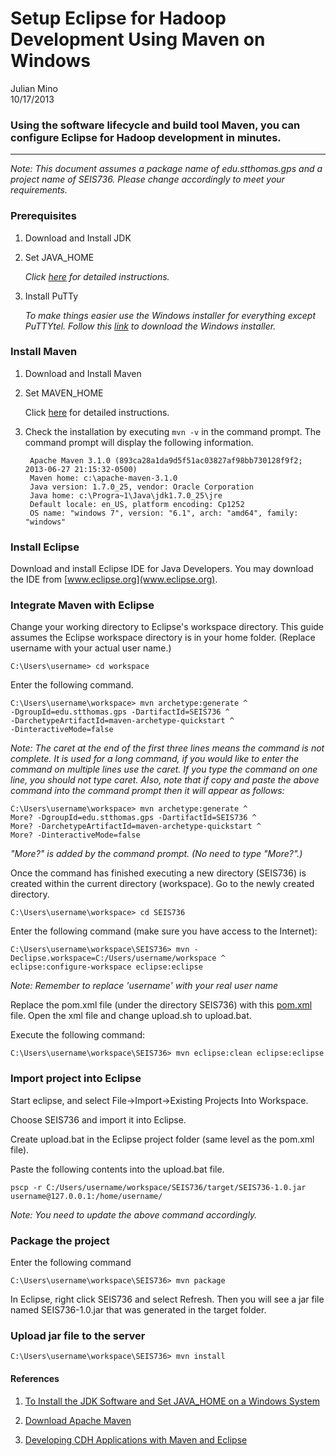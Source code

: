 # Setup Eclipse for Hadoop Development Using Maven on Windows

Julian Mino  
10/17/2013

### Using the software lifecycle and build tool Maven, you can configure Eclipse for Hadoop development in minutes.
---
*Note: This document assumes a package name of edu.stthomas.gps and a project name of SEIS736. Please change accordingly to meet your requirements.*

### Prerequisites

1. Download and Install JDK
2. Set JAVA_HOME 

	*Click [here](http://docs.oracle.com/cd/E21454_01/html/821-2532/inst_cli_jdk_javahome_t.html#inst_cli_set_jdk_windows_t) for detailed instructions.*
	
3. Install PuTTy

	*To make things easier use the Windows installer for everything except PuTTYtel. Follow this [link](http://www.chiark.greenend.org.uk/~sgtatham/putty/download.html) to download the Windows installer.*

### Install Maven

1. Download and Install Maven
2. Set MAVEN_HOME

	Click [here](http://maven.apache.org/download.cgi#Installation) for detailed instructions.
	
3. Check the installation by executing `mvn -v` in the command prompt. The command prompt will display the following information.

		Apache Maven 3.1.0 (893ca28a1da9d5f51ac03827af98bb730128f9f2; 2013-06-27 21:15:32-0500)
		Maven home: c:\apache-maven-3.1.0
		Java version: 1.7.0_25, vendor: Oracle Corporation
		Java home: c:\Progra~1\Java\jdk1.7.0_25\jre
		Default locale: en_US, platform encoding: Cp1252
		OS name: "windows 7", version: "6.1", arch: "amd64", family: "windows"

### Install Eclipse

Download and install Eclipse IDE for Java Developers. You may download the IDE from [www.eclipse.org](www.eclipse.org).

### Integrate Maven with Eclipse

Change your working directory to Eclipse's workspace directory. This guide assumes the Eclipse workspace directory is in your home folder. (Replace username with your actual user name.)

`
C:\Users\username> cd workspace
`

Enter the following command.

	C:\Users\username\workspace> mvn archetype:generate ^
	-DgroupId=edu.stthomas.gps -DartifactId=SEIS736 ^
	-DarchetypeArtifactId=maven-archetype-quickstart ^
	-DinteractiveMode=false

*Note: The caret at the end of the first three lines means the command is not complete. It is used for a long command, if you would like to enter the command on multiple lines use the caret. If you type the command on one line, you should not type caret. Also, note that if copy and paste the above command into the command prompt then it will appear as follows:*

	C:\Users\username\workspace> mvn archetype:generate ^
	More? -DgroupId=edu.stthomas.gps -DartifactId=SEIS736 ^
	More? -DarchetypeArtifactId=maven-archetype-quickstart ^
	More? -DinteractiveMode=false

*"More?" is added by the command prompt. (No need to type "More?".)*

Once the command has finished executing a new directory (SEIS736) is created within the current directory (workspace). Go to the newly created directory.

`
C:\Users\username\workspace> cd SEIS736
`

Enter the following command (make sure you have access to the Internet):

	C:\Users\username\workspace\SEIS736> mvn -Declipse.workspace=C:/Users/username/workspace ^
	eclipse:configure-workspace eclipse:eclipse


*Note: Remember to replace 'username' with your real user name*

Replace the pom.xml file (under the directory SEIS736) with this [pom.xml](https://github.com/CoE4BD/HadoopHowTo/blob/master/hadoopMaven/pom.xml) file.
Open the xml file and change upload.sh to upload.bat. 

Execute the following command:

`
C:\Users\username\workspace\SEIS736> mvn eclipse:clean eclipse:eclipse
`

### Import project into Eclipse

Start eclipse, and select File->Import->Existing Projects Into Workspace.

Choose SEIS736 and import it into Eclipse.

Create upload.bat in the Eclipse project folder (same level as the pom.xml file).

Paste the following contents into the upload.bat file.

	pscp -r C:/Users/username/workspace/SEIS736/target/SEIS736-1.0.jar username@127.0.0.1:/home/username/

*Note: You need to update the above command accordingly.*
	
### Package the project

Enter the following command

`
C:\Users\username\workspace\SEIS736> mvn package
`

In Eclipse, right click SEIS736 and select Refresh. Then you will see a jar file named SEIS736-1.0.jar that was generated in the target folder.

### Upload jar file to the server

`
C:\Users\username\workspace\SEIS736> mvn install
`

#### References

1. [To Install the JDK Software and Set JAVA_HOME on a Windows System](http://docs.oracle.com/cd/E21454_01/html/821-2532/inst_cli_jdk_javahome_t.html#inst_cli_set_jdk_windows_t)

2. [Download Apache Maven](http://maven.apache.org/download.cgi#Installation)

4. [Developing CDH Applications with Maven and Eclipse](http://blog.cloudera.com/blog/2012/08/developing-cdh-applications-with-maven-and-eclipse/)
